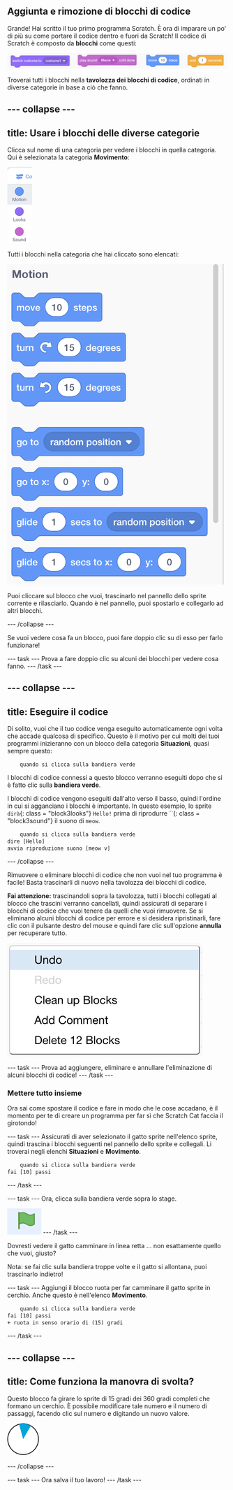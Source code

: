 ## Aggiunta e rimozione di blocchi di codice

Grande! Hai scritto il tuo primo programma Scratch. È ora di imparare un po' di più su come portare il codice dentro e fuori da Scratch! Il codice di Scratch è composto da **blocchi** come questi:

![](images/code1.png)

Troverai tutti i blocchi nella **tavolozza dei blocchi di codice**, ordinati in diverse categorie in base a ciò che fanno.

## \--- collapse \---

## title: Usare i blocchi delle diverse categorie

Clicca sul nome di una categoria per vedere i blocchi in quella categoria. Qui è selezionata la categoria **Movimento**:

![](images/code2a.png)

Tutti i blocchi nella categoria che hai cliccato sono elencati:

![](images/code2b.png)

Puoi cliccare sul blocco che vuoi, trascinarlo nel pannello dello sprite corrente e rilasciarlo. Quando è nel pannello, puoi spostarlo e collegarlo ad altri blocchi.

\--- /collapse \---

Se vuoi vedere cosa fa un blocco, puoi fare doppio clic su di esso per farlo funzionare!

\--- task \--- Prova a fare doppio clic su alcuni dei blocchi per vedere cosa fanno. \--- /task \---

## \--- collapse \---

## title: Eseguire il codice

Di solito, vuoi che il tuo codice venga eseguito automaticamente ogni volta che accade qualcosa di specifico. Questo è il motivo per cui molti dei tuoi programmi inizieranno con un blocco della categoria **Situazioni**, quasi sempre questo:

```blocks3
    quando si clicca sulla bandiera verde
```

I blocchi di codice connessi a questo blocco verranno eseguiti dopo che si è fatto clic sulla **bandiera verde**.

I blocchi di codice vengono eseguiti dall'alto verso il basso, quindi l'ordine in cui si agganciano i blocchi è importante. In questo esempio, lo sprite `dirà`{: class = "block3looks"} `Hello!` prima di riprodurre ``{: class = "block3sound"} il suono di `meow`.

```blocks3
    quando si clicca sulla bandiera verde
dire [Hello]
avvia riproduzione suono [meow v]
```

\--- /collapse \---

Rimuovere o eliminare blocchi di codice che non vuoi nel tuo programma è facile! Basta trascinarli di nuovo nella tavolozza dei blocchi di codice.

**Fai attenzione:** trascinandoli sopra la tavolozza, tutti i blocchi collegati al blocco che trascini verranno cancellati, quindi assicurati di separare i blocchi di codice che vuoi tenere da quelli che vuoi rimuovere. Se si eliminano alcuni blocchi di codice per errore e si desidera ripristinarli, fare clic con il pulsante destro del mouse e quindi fare clic sull'opzione **annulla** per recuperare tutto.

![](images/code6.png)

\--- task \--- Prova ad aggiungere, eliminare e annullare l'eliminazione di alcuni blocchi di codice! \--- /task \---

### Mettere tutto insieme

Ora sai come spostare il codice e fare in modo che le cose accadano, è il momento per te di creare un programma per far sì che Scratch Cat faccia il girotondo!

\--- task \--- Assicurati di aver selezionato il gatto sprite nell'elenco sprite, quindi trascina i blocchi seguenti nel pannello dello sprite e collegali. Li troverai negli elenchi **Situazioni** e **Movimento**.

```blocks3
    quando si clicca sulla bandiera verde
fai [10] passi
```

\--- /task \---

\--- task \--- Ora, clicca sulla bandiera verde sopra lo stage.

![](images/code7.png) \--- /task \---

Dovresti vedere il gatto camminare in linea retta ... non esattamente quello che vuoi, giusto?

Nota: se fai clic sulla bandiera troppe volte e il gatto si allontana, puoi trascinarlo indietro!

\--- task \--- Aggiungi il blocco ruota per far camminare il gatto sprite in cerchio. Anche questo è nell'elenco **Movimento**.

```blocks3
    quando si clicca sulla bandiera verde
fai [10] passi
+ ruota in senso orario di (15) gradi
```

\--- /task \---

## \--- collapse \---

## title: Come funziona la manovra di svolta?

Questo blocco fa girare lo sprite di 15 gradi dei 360 gradi completi che formano un cerchio. È possibile modificare tale numero e il numero di passaggi, facendo clic sul numero e digitando un nuovo valore.

![](images/code9.png)

\--- /collapse \---

\--- task \--- Ora salva il tuo lavoro! \--- /task \---